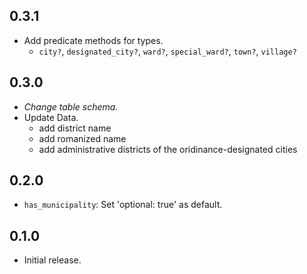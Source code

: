 ## 0.3.1 ##
* Add predicate methods for types.
  * `city?`, `designated_city?`, `ward?`, `special_ward?`, `town?`, `village?`

## 0.3.0 ##
* *Change table schema.*
* Update Data.
  * add district name
  * add romanized name
  * add administrative districts of the oridinance-designated cities

## 0.2.0 ##
* `has_municipality`: Set 'optional: true' as default.

## 0.1.0 ##
* Initial release.
